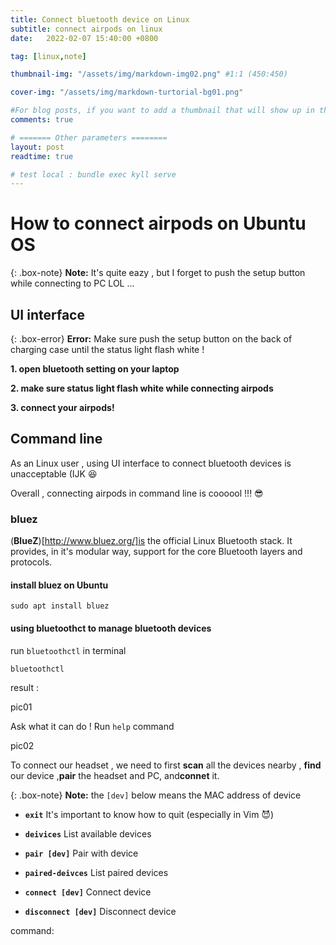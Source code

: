 ```yaml
---
title: Connect bluetooth device on Linux
subtitle: connect airpods on linux 
date:   2022-02-07 15:40:00 +0800

tag: [linux,note]

thumbnail-img: "/assets/img/markdown-img02.png" #1:1 (450:450)

cover-img: "/assets/img/markdown-turtorial-bg01.png"

#For blog posts, if you want to add a thumbnail that will show up in the feed, use thumbnail-img: /path/to/image. If no thumbnail is provided, then cover-img will be used as the thumbnail. You can use thumbnail-img: "" to disable a thumbnail.
comments: true

# ======= Other parameters ========
layout: post
readtime: true

# test local : bundle exec kyll serve
---
```

# How to connect airpods on Ubuntu OS

{: .box-note}
**Note:** It's quite eazy , but I forget to push the setup button while connecting to PC LOL ... 

## UI interface 

{: .box-error}
**Error:** Make sure push the setup button on the back of charging case until the status light flash white !

**1. open bluetooth setting on your laptop**

**2. make sure status light flash white while connecting airpods**

**3. connect your airpods!**

## Command line

As an Linux user , using UI interface to connect bluetooth devices is unacceptable (IJK :laughing:

Overall , connecting airpods in command line is coooool !!! :sunglasses:

### bluez

(**BlueZ**)[http://www.bluez.org/]is the official Linux Bluetooth stack. It provides, in it's modular way, support for the core Bluetooth layers and protocols. 

#### install bluez on Ubuntu

```shell
sudo apt install bluez 
```
#### using **bluetoothct** to manage bluetooth devices

run `bluetoothctl` in terminal
```shell
bluetoothctl
```

result :

pic01

Ask what it can do ! Run `help` command

pic02


To connect our headset , we need to first **scan** all the devices nearby , **find** our device ,**pair** the headset and PC, and**connet** it.


{: .box-note}
**Note:** the `[dev]` below means the MAC address of device


* **`exit`**
It's important to know how to quit (especially in Vim :smiling_imp:)

* **`deivices`**
List available devices

* **`pair [dev]`**
Pair with device

* **`paired-deivces`**
List paired devices

* **`connect [dev]`**
Connect device

* **`disconnect [dev]`**
Disconnect device



command:
